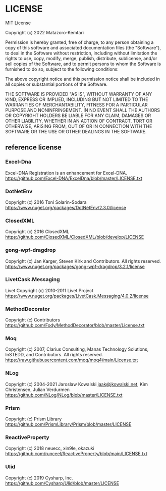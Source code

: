 # LICENSE

MIT License

Copyright (c) 2022 Matazoro-Kemtari

Permission is hereby granted, free of charge, to any person obtaining a copy
of this software and associated documentation files (the "Software"), to deal
in the Software without restriction, including without limitation the rights
to use, copy, modify, merge, publish, distribute, sublicense, and/or sell
copies of the Software, and to permit persons to whom the Software is
furnished to do so, subject to the following conditions:

The above copyright notice and this permission notice shall be included in all
copies or substantial portions of the Software.

THE SOFTWARE IS PROVIDED "AS IS", WITHOUT WARRANTY OF ANY KIND, EXPRESS OR
IMPLIED, INCLUDING BUT NOT LIMITED TO THE WARRANTIES OF MERCHANTABILITY,
FITNESS FOR A PARTICULAR PURPOSE AND NONINFRINGEMENT. IN NO EVENT SHALL THE
AUTHORS OR COPYRIGHT HOLDERS BE LIABLE FOR ANY CLAIM, DAMAGES OR OTHER
LIABILITY, WHETHER IN AN ACTION OF CONTRACT, TORT OR OTHERWISE, ARISING FROM,
OUT OF OR IN CONNECTION WITH THE SOFTWARE OR THE USE OR OTHER DEALINGS IN THE
SOFTWARE.

## reference license

### Excel-Dna

Excel-DNA Registration is an enhancement for Excel-DNA.
<https://github.com/Excel-DNA/ExcelDna/blob/master/LICENSE.txt>

### DotNetEnv

Copyright (c) 2016 Toni Solarin-Sodara
<https://www.nuget.org/packages/DotNetEnv/2.3.0/license>

### ClosedXML

Copyright (c) 2016 ClosedXML
<https://github.com/ClosedXML/ClosedXML/blob/develop/LICENSE>

### gong-wpf-dragdrop

Copyright (c) Jan Karger, Steven Kirk and Contributors. All rights reserved.
<https://www.nuget.org/packages/gong-wpf-dragdrop/3.2.1/license>

### LivetCask.Messaging

Livet Copyright (c) 2010-2011 Livet Project
<https://www.nuget.org/packages/LivetCask.Messaging/4.0.2/license>

### MethodDecorator

Copyright (c) Contributors
<https://github.com/Fody/MethodDecorator/blob/master/License.txt>

### Moq

Copyright (c) 2007, Clarius Consulting, Manas Technology Solutions, InSTEDD,
and Contributors. All rights reserved.
<https://raw.githubusercontent.com/moq/moq4/main/License.txt>

### NLog

Copyright (c) 2004-2021 Jaroslaw Kowalski <jaak@jkowalski.net>, Kim Christensen, Julian Verdurmen
<https://github.com/NLog/NLog/blob/master/LICENSE.txt>

### Prism

Copyright (c) Prism Library
<https://github.com/PrismLibrary/Prism/blob/master/LICENSE>

### ReactiveProperty

Copyright (c) 2018 neuecc, xin9le, okazuki
<https://github.com/runceel/ReactiveProperty/blob/main/LICENSE.txt>

### Ulid

Copyright (c) 2019 Cysharp, Inc.
<https://github.com/Cysharp/Ulid/blob/master/LICENSE>

